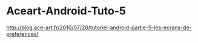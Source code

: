Aceart-Android-Tuto-5
=====================

http://blog.ace-art.fr/2010/07/20/tutoriel-android-partie-5-les-ecrans-de-preferences/
